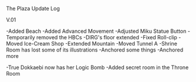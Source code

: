 The Plaza Update Log

V.01

-Added Beach
-Added Advanced Movement
-Adjusted Miku Statue Button
-Temporarily removed the HBCs
-DIRG's floor extended
-Fixed Roll-clip
-Moved Ice-Cream Shop
-Extended Mountain
-Moved Tunnel A
-Shrine Room has lost some of its illustrations
-Anchored some things
-Anchored more

-True Dokkaebi now has her Logic Bomb
-Added secret room in the Throne Room
